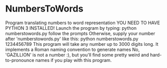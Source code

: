 # NumbersToWords
Program translating numbers to word representation
YOU NEED TO HAVE PYTHON 3 INSTALLED!
Launch the program by typing: python numberstowords.py 
follow the prompts
Otherwise, supply your number after 'numberstowords.py'
like this: python numberstowords.py 1234456789
This program will take any number up to 3000 digits long.
It implements a Roman naming convention to generate names
No, 'GAZILLION' is not a number :), but you'll find some pretty weird and hard-to-pronounce names if you play with this program.
